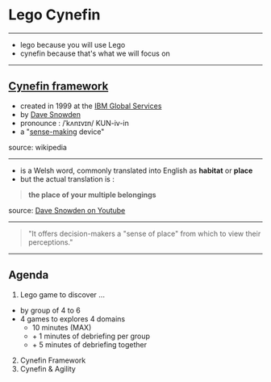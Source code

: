 # Lego Cynefin

----------

* lego because you will use Lego
* cynefin because that's what we will focus on

----------

## [Cynefin framework](https://en.wikipedia.org/wiki/Cynefin_framework)

* created in 1999 at the [IBM Global Services](https://en.wikipedia.org/wiki/IBM_Global_Services)
* by [Dave Snowden](https://en.wikipedia.org/wiki/Dave_Snowden)
* pronounce : /ˈkʌnɪvɪn/ KUN-iv-in
* a "[sense-making](https://en.wikipedia.org/wiki/Sensemaking) device"

source: wikipedia

----------

* is a Welsh word, commonly translated into English as **habitat** or **place**
* but the actual translation is :

> **the place of your multiple belongings**

source: [Dave Snowden on Youtube](https://www.youtube.com/watch?v=N7oz366X0-8)

----------

> "It offers decision-makers a "sense of place" from which to view their perceptions."

----------

## Agenda

1. Lego game to discover ...
  * by group of 4 to 6
  * 4 games to explores 4 domains
     * 10 minutes (MAX)
     * \+ 1 minutes of debriefing per group
     * \+ 5 minutes of debriefing together
2. Cynefin Framework
3. Cynefin & Agility
